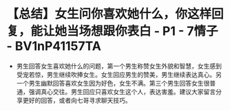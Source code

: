 # 【总结】女生问你喜欢她什么，你这样回复，能让她当场想跟你表白 - P1 - 7情子 - BV1nP41157TA

-   男生回答女生喜欢她什么的问题，第一个男生称赞女生外貌和智慧，女生感到受宠若惊，男生继续吹捧女生。女生回应男生的赞美，男生继续表达真心。另一个男生幽默回答喜欢女生因为好色，女生不满。第三个男生回答女生很普通，强调真心交往。男生回应只喜欢女生这个人，表达害羞。建议大家留言分享更好的回答，或者向七哥寻求聊天技巧。